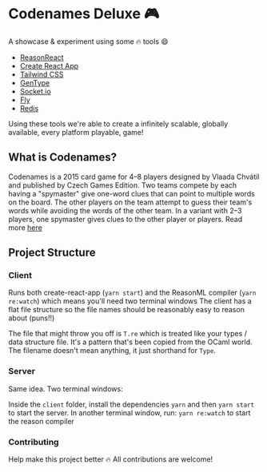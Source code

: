 # Codenames Deluxe 🎮

A showcase & experiment using some :fire: tools :smile:

- [ReasonReact](https://github.com/reasonml/reason-react/)
- [Create React App](https://create-react-app.dev)
- [Tailwind CSS](https://tailwindcss.com/)
- [GenType](https://github.com/cristiano/gen-type)
- [Socket.io](https://socket.io/)
- [Fly](https://fly.io)
- [Redis](https://redis.io/)

Using these tools we're able to create a infinitely scalable, globally available, every platform playable, game!

## What is Codenames?

Codenames is a 2015 card game for 4–8 players designed by Vlaada Chvátil and published by Czech Games Edition. Two teams compete by each having a "spymaster" give one-word clues that can point to multiple words on the board. The other players on the team attempt to guess their team's words while avoiding the words of the other team. In a variant with 2–3 players, one spymaster gives clues to the other player or players. Read more [here](https://en.wikipedia.org/wiki/Codenames_(board_game))


## Project Structure

### Client

Runs both create-react-app (`yarn start`) and the ReasonML compiler (`yarn re:watch`) which means you'll need two terminal windows
The client has a flat file structure so the file names should be reasonably easy to reason about (puns!!)

The file that might throw you off is `T.re` which is treated like your types / data structure file. It's a pattern that's been copied from the OCaml world. The filename doesn't mean anything, it just shorthand for `Type`.

### Server

Same idea. Two terminal windows:

Inside the `client` folder, install the dependencies `yarn` and then `yarn start` to start the server.
In another terminal window, run: `yarn re:watch` to start the reason compiler

### Contributing

Help make this project better :fire: All contributions are welcome!
